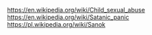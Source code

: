 https://en.wikipedia.org/wiki/Child_sexual_abuse
https://en.wikipedia.org/wiki/Satanic_panic
https://pl.wikipedia.org/wiki/Sanok
